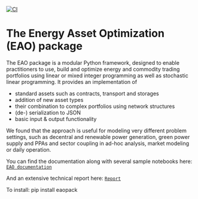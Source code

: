 
[![CI](https://github.com/RIVACON/EAO/actions/workflows/unittests_doc.yml/badge.svg)](https://github.com/RIVACON/EAO/actions/workflows/unittests_doc.yml)

# The Energy Asset Optimization (EAO) package

The EAO package is a modular Python framework, designed to enable practitioners to use, build and optimize energy and commodity trading portfolios using linear or mixed integer programming as well as stochastic linear programming. It provides an implementation of
- standard assets such as contracts, transport and storages
- addition of new asset types
- their combination to complex portfolios using network structures
- (de-) serialization to JSON
- basic input & output functionality

We found that the approach is useful for modeling very different problem settings, such as decentral and renewable power generation, green power supply and PPAs and sector coupling in ad-hoc analysis, market modeling or daily operation.

You can find the documentation along with several sample notebooks here:
[`EAO documentation`](https://RIVACON.github.io/EAO)

And an extensive technical report here:
[`Report`](https://papers.ssrn.com/sol3/papers.cfm?abstract_id=3842822)

To install:
pip install eaopack

